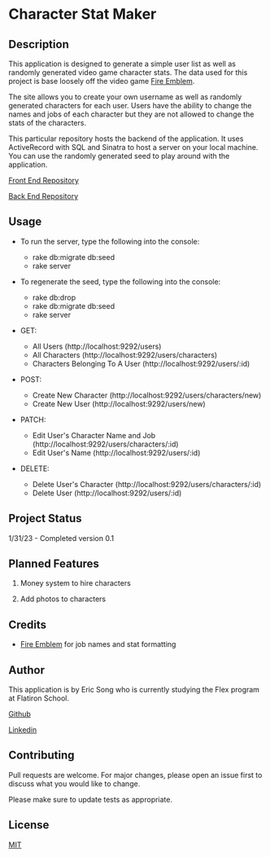 # Character Stat Maker

## Description
This application is designed to generate a simple user list as well as randomly generated video game character stats. The data used for this project is base loosely off the video game [Fire Emblem](https://en.wikipedia.org/wiki/Fire_Emblem).

The site allows you to create your own username as well as randomly generated characters for each user. Users have the ability to change the names and jobs of each character but they are not allowed to change the stats of the characters.

This particular repository hosts the backend of the application. It uses ActiveRecord with SQL and Sinatra to host a server on your local machine. You can use the randomly generated seed to play around with the application.

[Front End Repository](https://github.com/ericksong91/character-stat-maker-FE)

[Back End Repository](https://github.com/ericksong91/character-stat-maker-BE)

## Usage

- To run the server, type the following into the console:
    - rake db:migrate db:seed
    - rake server

- To regenerate the seed, type the following into the console:
    - rake db:drop
    - rake db:migrate db:seed
    - rake server

- GET: 
    - All Users (http://localhost:9292/users)
    - All Characters (http://localhost:9292/users/characters)
    - Characters Belonging To A User (http://localhost:9292/users/:id)
- POST:
    - Create New Character (http://localhost:9292/users/characters/new)
    - Create New User (http://localhost:9292/users/new)
- PATCH:
    - Edit User's Character Name and Job (http://localhost:9292/users/characters/:id)
    - Edit User's Name (http://localhost:9292/users/:id)
- DELETE:
    - Delete User's Character (http://localhost:9292/users/characters/:id)
    - Delete User (http://localhost:9292/users/:id)

## Project Status

1/31/23 - Completed version 0.1

## Planned Features

1. Money system to hire characters

2. Add photos to characters

## Credits  

- [Fire Emblem](https://en.wikipedia.org/wiki/Fire_Emblem) for job names and stat formatting

## Author

This application is by Eric Song who is currently studying the Flex program at Flatiron School.

[Github](https://github.com/ericksong91)

[Linkedin](https://www.linkedin.com/in/eric-song-45597062)


## Contributing 
Pull requests are welcome. For major changes, please open an issue first to discuss what you would like to change.

Please make sure to update tests as appropriate.

## License
[MIT](https://choosealicense.com/licenses/mit/)